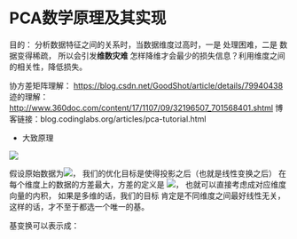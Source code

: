 # PCA数学原理及其实现

目的： 分析数据特征之间的关系时，当数据维度过高时，一是 处理困难，二是 数据变得稀疏， 所以会引发**维数灾难**
       怎样降维才会最少的损失信息？利用维度之间的相关性，降低损失。


协方差矩阵理解： https://blog.csdn.net/GoodShot/article/details/79940438
迹的理解：      http://www.360doc.com/content/17/1107/09/32196507_701568401.shtml
博客链接：blog.codinglabs.org/articles/pca-tutorial.html


* 大致原理


<img src="http://chart.googleapis.com/chart?cht=tx&chl= 在此插入Latex公式" style="border:none;">


 
 假设原始数据为<img src="http://chart.googleapis.com/chart?cht=tx&chl= X=(x1,x2,...,xn)^{T}" style="border:none;">，
 我们的优化目标是使得投影之后（也就是线性变换之后） 在每个维度上的数据的方差最大，方差的定义是 <img src="http://chart.googleapis.com/chart? cht=tx&chl= Var(a)=\frac{1}{m}*\sum (a_{i}-u)^2" style="border:none;">， 也就可以直接考虑成对应维度向量的内积， 如果是多维的话，我们的目标
 肯定是不同维度之间最好线性无关， 这样的话，才不至于都选一个唯一的基。
 
 
 基变换可以表示成：

 
 



 


 

 
